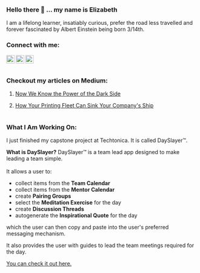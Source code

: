 ### Hello there 👋 ... my name is Elizabeth

I am a lifelong learner, insatiably curious, prefer the road less travelled and forever fascinated by Albert Einstein being born 3/14th.

### Connect with me:

[<img align="left" alt="HadikHuszar | LinkedIn" width="22px" src="https://cdn.jsdelivr.net/npm/simple-icons@v3/icons/linkedin.svg" />](https://www.linkedin.com/in/hadik-barkoczy/)

[<img align="left" alt="codeSTACKr | Twitter" width="22px" src="https://cdn.jsdelivr.net/npm/simple-icons@v3/icons/twitter.svg" />](https://twitter.com/ElizabethHadik)

[<img align="left" alt="HadikHuszar | Medium" width="22px" src="https://cdn.jsdelivr.net/npm/simple-icons@v3/icons/medium.svg" />](https://elizabethhadik.medium.com/)

<br><br>

### Checkout my articles on Medium:

1. [Now We Know the Power of the Dark Side](https://elizabethhadik.medium.com/now-we-know-the-power-of-the-dark-side-d22953f59129)

2. [How Your Printing Fleet Can Sink Your Company's Ship](https://elizabethhadik.medium.com/how-your-printing-fleet-can-sink-your-companys-ship-b9e4ab1fbb06)

#

### What I Am Working On:

I just finished my capstone project at Techtonica. It is called DaySlayer™.

**What is DaySlayer?**
DaySlayer™ is a team lead app designed to make leading a team simple. <br><br>It allows a user to:

- collect items from the **Team Calendar**
- collect items from the **Mentor Calendar**
- create **Pairing Groups**
- select the **Meditation Exercise** for the day
- create **Discussion Threads**
- autogenerate the **Inspirational Quote** for the day

which the user can then copy and paste into the user's preferred messaging mechanism.

It also provides the user with guides to lead the team meetings required for the day.

[You can check it out here.](https://github.com/HadikHuszar/dayslayer)

<!--
**HadikHuszar/HadikHuszar** is a ✨ _special_ ✨ repository because its `README.md` (this file) appears on your GitHub profile.

Here are some ideas to get you started:

- 🔭 I’m currently working on ...
- 🌱 I’m currently learning ...
- 👯 I’m looking to collaborate on ...
- 🤔 I’m looking for help with ...
- 💬 Ask me about ...
- 📫 How to reach me: ...
- 😄 Pronouns: ...
- ⚡ Fun fact: ...
-->
